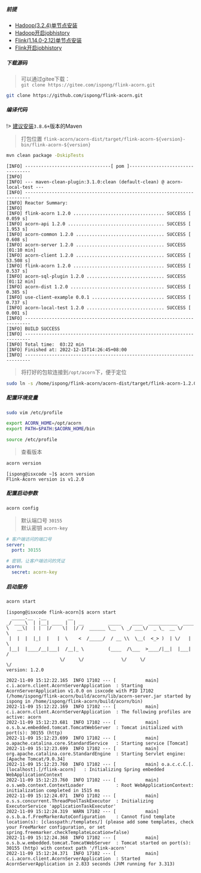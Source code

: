 ##### 前提

- [Hadoop(3.2.4)单节点安装](https://ispong.isxcode.com/hadoop/hadoop/hadoop%20%E5%8D%95%E8%8A%82%E7%82%B9%E5%AE%89%E8%A3%85/)
- [Hadoop开启jobhistory](https://ispong.isxcode.com/hadoop/hadoop/hadoop%20Jobhistory/)
- [Flink(1.14.0-2.12)单节点安装](https://ispong.isxcode.com/hadoop/flink/flink%20%E5%8D%95%E8%8A%82%E7%82%B9%E5%AE%89%E8%A3%85/)
- [Flink开启jobhistory](https://ispong.isxcode.com/hadoop/flink/flink%20Jobhistory/)

##### 下载源码

> 可以通过gitee下载：</br>
> `git clone https://gitee.com/ispong/flink-acorn.git`

```bash
git clone https://github.com/ispong/flink-acorn.git
```

##### 编译代码

!> [建议安装](https://ispong.isxcode.com/spring/maven/maven%20%E5%AE%89%E8%A3%85/)`3.8.6+`版本的Maven

> 打包位置 `flink-acorn/acorn-dist/target/flink-acorn-${version}-bin/flink-acorn-${version}`

```bash
mvn clean package -DskipTests
```

```log
[INFO] --------------------------------[ pom ]---------------------------------
[INFO] 
[INFO] --- maven-clean-plugin:3.1.0:clean (default-clean) @ acorn-local-test ---
[INFO] ------------------------------------------------------------------------
[INFO] Reactor Summary:
[INFO] 
[INFO] flink-acorn 1.2.0 .................................. SUCCESS [  0.059 s]
[INFO] acorn-api 1.2.0 .................................... SUCCESS [  1.953 s]
[INFO] acorn-common 1.2.0 ................................. SUCCESS [  0.608 s]
[INFO] acorn-server 1.2.0 ................................. SUCCESS [01:10 min]
[INFO] acorn-client 1.2.0 ................................. SUCCESS [ 53.508 s]
[INFO] flink-acorn 1.2.0 .................................. SUCCESS [  0.537 s]
[INFO] acorn-sql-plugin 1.2.0 ............................. SUCCESS [01:12 min]
[INFO] acorn-dist 1.2.0 ................................... SUCCESS [  0.385 s]
[INFO] use-client-example 0.0.1 ........................... SUCCESS [  0.737 s]
[INFO] acorn-local-test 1.2.0 ............................. SUCCESS [  0.001 s]
[INFO] ------------------------------------------------------------------------
[INFO] BUILD SUCCESS
[INFO] ------------------------------------------------------------------------
[INFO] Total time:  03:22 min
[INFO] Finished at: 2022-12-15T14:26:45+08:00
[INFO] ------------------------------------------------------------------------
```

> 将打好的包软连接到`/opt/acorn`下，便于定位

```bash
sudo ln -s /home/ispong/flink-acorn/acorn-dist/target/flink-acorn-1.2.0-bin/flink-acorn-1.2.0 /opt/acorn
```

##### 配置环境变量

```bash
sudo vim /etc/profile
```

```bash
export ACORN_HOME=/opt/acorn
export PATH=$PATH:$ACORN_HOME/bin 
```

```bash
source /etc/profile
```

> 查看版本

```bash
acorn version
```

```log
[ispong@isxcode ~]$ acorn version
Flink-Acorn version is v1.2.0
```

##### 配置启动参数

```bash
acorn config
```

> 默认端口号 `30155` </br>
> 默认密钥 `acorn-key`

```yml
# 客户端访问的端口号
server:
  port: 30155

# 密钥，让客户端访问的凭证
acorn:
  secret: acorn-key
```

##### 启动服务

```bash
acorn start
```

```log
[ispong@isxcode flink-acorn]$ acorn start
  _____.__  .__        __
_/ ____\  | |__| ____ |  | __         _____    ____  ___________  ____
\   __\|  | |  |/    \|  |/ /  ______ \__  \ _/ ___\/  _ \_  __ \/    \
 |  |  |  |_|  |   |  \    <  /_____/  / __ \\  \__(  <_> )  | \/   |  \
 |__|  |____/__|___|  /__|_ \         (____  /\___  >____/|__|  |___|  /
                    \/     \/              \/     \/                 \/
version: 1.2.0

2022-11-09 15:12:22.165  INFO 17102 --- [           main] c.i.acorn.client.AcornServerApplication  : Starting AcornServerApplication v1.0.0 on isxcode with PID 17102 (/home/ispong/flink-acorn/build/acorn/lib/acorn-server.jar started by ispong in /home/ispong/flink-acorn/build/acorn/bin)
2022-11-09 15:12:22.169  INFO 17102 --- [           main] c.i.acorn.client.AcornServerApplication  : The following profiles are active: acorn
2022-11-09 15:12:23.681  INFO 17102 --- [           main] o.s.b.w.embedded.tomcat.TomcatWebServer  : Tomcat initialized with port(s): 30155 (http)
2022-11-09 15:12:23.699  INFO 17102 --- [           main] o.apache.catalina.core.StandardService   : Starting service [Tomcat]
2022-11-09 15:12:23.699  INFO 17102 --- [           main] org.apache.catalina.core.StandardEngine  : Starting Servlet engine: [Apache Tomcat/9.0.34]
2022-11-09 15:12:23.760  INFO 17102 --- [           main] o.a.c.c.C.[.[localhost].[/flink-acorn]   : Initializing Spring embedded WebApplicationContext
2022-11-09 15:12:23.760  INFO 17102 --- [           main] o.s.web.context.ContextLoader            : Root WebApplicationContext: initialization completed in 1515 ms
2022-11-09 15:12:24.071  INFO 17102 --- [           main] o.s.s.concurrent.ThreadPoolTaskExecutor  : Initializing ExecutorService 'applicationTaskExecutor'
2022-11-09 15:12:24.319  WARN 17102 --- [           main] o.s.b.a.f.FreeMarkerAutoConfiguration    : Cannot find template location(s): [classpath:/templates/] (please add some templates, check your FreeMarker configuration, or set spring.freemarker.checkTemplateLocation=false)
2022-11-09 15:12:24.368  INFO 17102 --- [           main] o.s.b.w.embedded.tomcat.TomcatWebServer  : Tomcat started on port(s): 30155 (http) with context path '/flink-acorn'
2022-11-09 15:12:24.371  INFO 17102 --- [           main] c.i.acorn.client.AcornServerApplication  : Started AcornServerApplication in 2.833 seconds (JVM running for 3.313)
```
